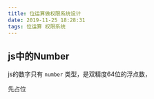 ```yaml
---
title: 位运算做权限系统设计
date: 2019-11-25 18:28:31
tags: 位运算 权限系统
---
```

## js中的Number
js的数字只有 `number` 类型，是双精度64位的浮点数，

先占位
